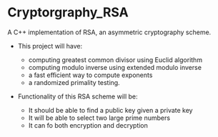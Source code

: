 # Cryptorgraphy_RSA

A C++ implementation of RSA, an asymmetric cryptography scheme.
 
- This project will have:
  - computing greatest common divisor using Euclid algorithm 
  - computing modulo inverse using extended modulo inverse
  - a fast efficient way to compute exponents
  - a randomized primality testing. 

- Functionality of this RSA scheme will be:
  - It should be able to find a public key given a private key
  - It will be able to select two large prime numbers
  - It can fo both encryption and decryption
